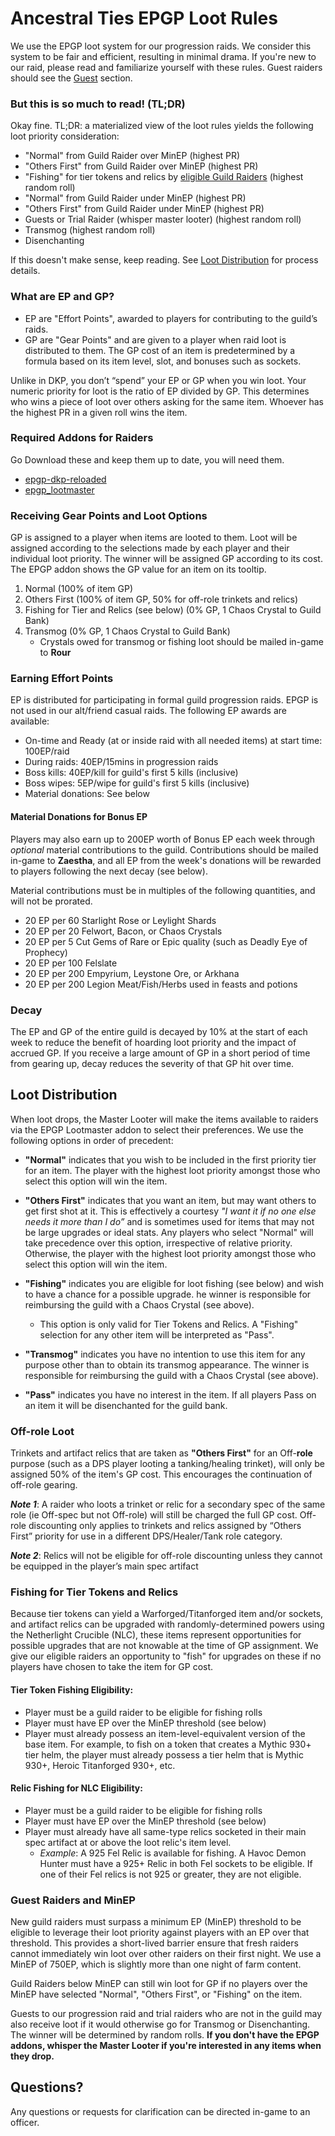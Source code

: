 # Ancestral Ties EPGP Loot Rules
We use the EPGP loot system for our progression raids. We consider this system to be fair and efficient, resulting in minimal drama.
If you're new to our raid, please read and familiarize yourself with these rules. Guest raiders should see the [Guest](#guests) section.

### But this is so much to read! (TL;DR)
Okay fine. TL;DR: a materialized view of the loot rules yields the following loot priority consideration:
* "Normal" from Guild Raider over MinEP (highest PR)
* "Others First" from Guild Raider over MinEP (highest PR)
* "Fishing" for tier tokens and relics by [eligible Guild Raiders](#fishing) (highest random roll)
* "Normal" from Guild Raider under MinEP (highest PR)
* "Others First" from Guild Raider under MinEP (highest PR)
* Guests or Trial Raider (whisper master looter) (highest random roll)
* Transmog (highest random roll)
* Disenchanting

If this doesn't make sense, keep reading. See [Loot Distribution](#distrib) for process details.

### What are EP and GP?
* EP are "Effort Points", awarded to players for contributing to the guild’s raids. 
* GP are "Gear Points" and are given to a player when raid loot is distributed to them. The GP cost of an item is predetermined by a formula based on its item level, slot, and bonuses such as sockets. 

Unlike in DKP, you don’t “spend” your EP or GP when you win loot. Your numeric priority for loot is the ratio of EP divided by GP. This determines who wins a piece of loot over others asking for the same item. Whoever has the highest PR in a given roll wins the item. 

### Required Addons for Raiders
Go Download these and keep them up to date, you will need them. 
* [epgp-dkp-reloaded](https://mods.curse.com/addons/wow/epgp-dkp-reloaded)
* [epgp_lootmaster](https://mods.curse.com/addons/wow/epgp_lootmaster)

### Receiving Gear Points and Loot Options
GP is assigned to a player when items are looted to them. Loot will be assigned according to the selections made by each player and their individual loot priority. The winner will be assigned GP according to its cost. The EPGP addon shows the GP value for an item on its tooltip.
 
1. Normal (100% of item GP)
2. Others First (100% of item GP, 50% for off-role trinkets and relics)
3. Fishing for Tier and Relics (see below) (0% GP, 1 Chaos Crystal to Guild Bank)
4. Transmog (0% GP, 1 Chaos Crystal to Guild Bank)
    * Crystals owed for transmog or fishing loot should be mailed in-game to **Rour**

### Earning Effort Points 
EP is distributed for participating in formal guild progression raids. EPGP is not used in our alt/friend casual raids. The following EP awards are available:
* On-time and Ready (at or inside raid with all needed items) at start time: 100EP/raid
* During raids: 40EP/15mins in progression raids
* Boss kills: 40EP/kill for guild's first 5 kills (inclusive)
* Boss wipes: 5EP/wipe for guild's first 5 kills (inclusive)
* Material donations: See below

#### Material Donations for Bonus EP
Players may also earn up to 200EP worth of Bonus EP each week through _optional_ material contributions to the guild. Contributions should be mailed in-game to **Zaestha**, and all EP from the week's donations will be rewarded to players following the next decay (see below).

Material contributions must be in multiples of the following quantities, and will not be prorated.
* 20 EP per 60 Starlight Rose or Leylight Shards
* 20 EP per 20 Felwort, Bacon, or Chaos Crystals
* 20 EP per 5 Cut Gems of Rare or Epic quality (such as Deadly Eye of Prophecy)
* 20 EP per 100 Felslate
* 20 EP per 200 Empyrium, Leystone Ore, or Arkhana
* 20 EP per 200 Legion Meat/Fish/Herbs used in feasts and potions
 
### Decay
The EP and GP of the entire guild is decayed by 10% at the start of each week to reduce the benefit of hoarding loot priority and the impact of accrued GP. If you receive a large amount of GP in a short period of time from gearing up, decay reduces the severity of that GP hit over time.

## <a name="distrib"></a>Loot Distribution
When loot drops, the Master Looter will make the items available to raiders via the EPGP Lootmaster addon to select their preferences. We use the following options in order of precedent:

* **"Normal"** indicates that you wish to be included in the first priority tier for an item. The player with the highest loot priority amongst those who select this option will win the item.  

* **"Others First"** indicates that you want an item, but may want others to get first shot at it. This is effectively a courtesy _"I want it if no one else needs it more than I do”_ and is sometimes used for items that may not be large upgrades or ideal stats. Any players who select "Normal" will take precedence over this option, irrespective of relative priority. Otherwise, the player with the highest loot priority amongst those who select this option will win the item.

* **"Fishing"** indicates you are eligible for loot fishing (see below) and wish to have a chance for a possible upgrade. he winner is responsible for reimbursing the guild with a Chaos Crystal (see above).
    * This option is only valid for Tier Tokens and Relics. A "Fishing" selection for any other item will be interpreted as "Pass". 

* **"Transmog"** indicates you have no intention to use this item for any purpose other than to obtain its transmog appearance. The winner is responsible for reimbursing the guild with a Chaos Crystal (see above). 

* **"Pass"** indicates you have no interest in the item. If all players Pass on an item it will be disenchanted for the guild bank.

### Off-role Loot

Trinkets and artifact relics that are taken as **"Others First"** for an Off-__role__ purpose (such as a DPS player looting a tanking/healing trinket), will only be assigned 50% of the item's GP cost. This encourages the continuation of off-role gearing.

***Note 1***: A raider who loots a trinket or relic for a secondary spec of the same role (ie Off-spec but not Off-role) will still be charged the full GP cost. Off-role discounting only applies to trinkets and relics assigned by “Others First” priority for use in a different DPS/Healer/Tank role category. 

***Note 2***: Relics will not be eligible for off-role discounting unless they cannot be equipped in the player’s main spec artifact

### <a name="fishing"></a>Fishing for Tier Tokens and Relics
Because tier tokens can yield a Warforged/Titanforged item and/or sockets, and artifact relics can be upgraded with randomly-determined powers using the Netherlight Crucible (NLC), these items represent opportunities for possible upgrades that are not knowable at the time of GP assignment. We give our eligible raiders an opportunity to "fish" for upgrades on these if no players have chosen to take the item for GP cost. 

#### Tier Token Fishing Eligibility:
* Player must be a guild raider to be eligible for fishing rolls
* Player must have EP over the MinEP threshold (see below)
* Player must already possess an item-level-equivalent version of the base item. For example, to fish on a token that creates a Mythic 930+ tier helm, the player must already possess a tier helm that is Mythic 930+, Heroic Titanforged 930+, etc.
#### Relic Fishing for NLC Eligibility:
* Player must be a guild raider to be eligible for fishing rolls
* Player must have EP over the MinEP threshold (see below)
* Player must already have all same-type relics socketed in their main spec artifact at or above the loot relic's item level. 
    * *Example*: A 925 Fel Relic is available for fishing. A Havoc Demon Hunter must have a 925+ Relic in both Fel sockets to be eligible. If one of their Fel relics is not 925 or greater, they are not eligible.

### <a name="guests"></a>Guest Raiders and MinEP
New guild raiders must surpass a minimum EP (MinEP) threshold to be eligible to leverage their loot priority against players with an EP over that threshold. This provides a short-lived barrier ensure that fresh raiders cannot immediately win loot over other raiders on their first night. We use a MinEP of 750EP, which is slightly more than one night of farm content.

Guild Raiders below MinEP can still win loot for GP if no players over the MinEP have selected "Normal", "Others First", or "Fishing" on the item.

Guests to our progression raid and trial raiders who are not in the guild may also receive loot if it would otherwise go for Transmog or Disenchanting. The winner will be determined by random rolls. **If you don't have the EPGP addons, whisper the Master Looter if you're interested in any items when they drop.**

## Questions?
Any questions or requests for clarification can be directed in-game to an officer.